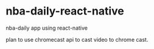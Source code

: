 # nba-daily-react-native
nba-daily app using react-native

plan to use chromecast api to cast video to chrome cast. 
